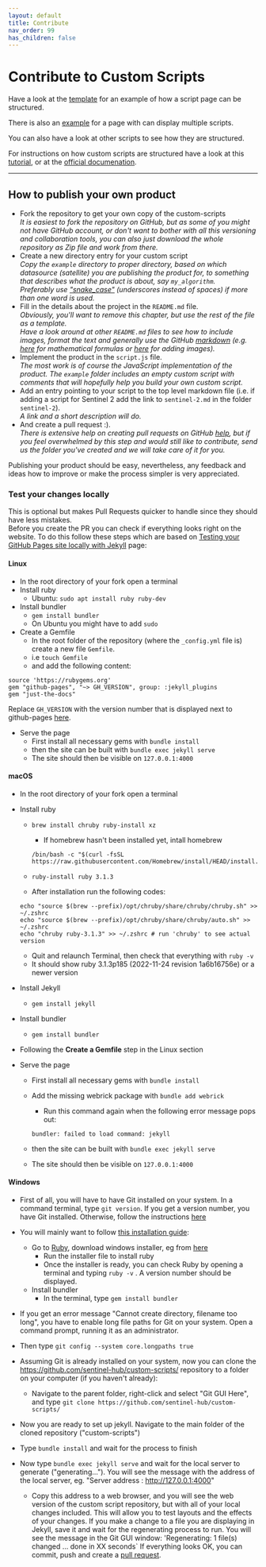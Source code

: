 ```yaml
---
layout: default
title: Contribute
nav_order: 99
has_children: false
---
```


# Contribute to Custom Scripts

Have a look at the [template](/contribute/example) for an example of how a script page can be structured.

There is also an [example](/contribute/example-multiple-scripts) for a page with can display multiple scripts.

You can also have a look at other scripts to see how they are structured.

For instructions on how custom scripts are structured have a look at this [tutorial](https://www.sentinel-hub.com/explore/education/custom-scripts-tutorial/), or at the [official documenation](https://docs.sentinel-hub.com/api/latest/evalscript/).

---

## How to publish your own product

- Fork the repository to get your own copy of the custom-scripts  
  _It is easiest to fork the repository on GitHub, but as some of you might not have GitHub account, or don't want to bother with all this versioning and collaboration tools, you can also just download the whole repository as Zip file and work from there._
- Create a new directory entry for your custom script  
  _Copy the `example` directory to proper directory, based on which datasource (satellite) you are publishing the product for, to something that describes what the product is about, say `my_algorithm`._  
  _Preferably use ["snake_case"](https://simple.wikipedia.org/wiki/Snake_case) (underscores instead of spaces) if more than one word is used._
- Fill in the details about the project in the `README.md` file.  
  _Obviously, you'll want to remove this chapter, but use the rest of the file as a template._  
  _Have a look around at other `README.md` files to see how to include images, format the text and generally use the GitHub [markdown](https://help.github.com/categories/writing-on-github/) (e.g. [here](../sentinel-2/cby_cloud_detection/README.md) for mathematical formulas or [here](../sentinel-2/ndvi_uncertainty/README.md) for adding images)._
- Implement the product in the `script.js` file.  
  _The most work is of course the JavaScript implementation of the product. The `example` folder includes an empty custom script with comments that will hopefully help you build your own custom script._
- Add an entry pointing to your script to the top level markdown file (i.e. if adding a script for Sentinel 2 add the link to `sentinel-2.md` in the folder `sentinel-2`).  
  _A link and a short description will do._
- And create a pull request :).  
  _There is extensive help on creating pull requests on GitHub [help](https://help.github.com/categories/collaborating-with-issues-and-pull-requests/), but if you feel overwhelmed by this step and would still like to contribute, send us the folder you've created and we will take care of it for you._

Publishing your product should be easy, nevertheless, any feedback and ideas how to improve or make the process simpler is very appreciated.

### Test your changes locally

This is optional but makes Pull Requests quicker to handle since they should have less mistakes.  
Before you create the PR you can check if everything looks right on the website. To do this follow these steps which are based on [Testing your GitHub Pages site locally with Jekyll](https://docs.github.com/en/pages/setting-up-a-github-pages-site-with-jekyll/testing-your-github-pages-site-locally-with-jekyll) page:

#### Linux

- In the root directory of your fork open a terminal
- Install ruby
  - Ubuntu: `sudo apt install ruby ruby-dev`
- Install bundler
  - `gem install bundler`
  - On Ubuntu you might have to add `sudo`
- Create a Gemfile
  - In the root folder of the repository (where the `_config.yml` file is) create a new file `Gemfile`.
  - i.e `touch Gemfile`
  - and add the following content:

```
source 'https://rubygems.org'
gem "github-pages", "~> GH_VERSION", group: :jekyll_plugins
gem "just-the-docs"
```

Replace `GH_VERSION` with the version number that is displayed next to github-pages [here](https://pages.github.com/versions/).

- Serve the page
  - First install all necessary gems with `bundle install`
  - then the site can be built with `bundle exec jekyll serve`
  - The site should then be visible on `127.0.0.1:4000`

#### macOS

- In the root directory of your fork open a terminal
- Install ruby

  - `brew install chruby ruby-install xz`

    - If homebrew hasn't been installed yet, intall homebrew

    ```
    /bin/bash -c "$(curl -fsSL https://raw.githubusercontent.com/Homebrew/install/HEAD/install.sh)"
    ```

  - `ruby-install ruby 3.1.3`
  - After installation run the following codes:

  ```
  echo "source $(brew --prefix)/opt/chruby/share/chruby/chruby.sh" >> ~/.zshrc
  echo "source $(brew --prefix)/opt/chruby/share/chruby/auto.sh" >> ~/.zshrc
  echo "chruby ruby-3.1.3" >> ~/.zshrc # run 'chruby' to see actual version
  ```

  - Quit and relaunch Terminal, then check that everything with `ruby -v`
  - It should show ruby 3.1.3p185 (2022-11-24 revision 1a6b16756e) or a newer version

- Install Jekyll
  - `gem install jekyll`
- Install bundler
  - `gem install bundler`
- Following the **Create a Gemfile** step in the Linux section
- Serve the page

  - First install all necessary gems with `bundle install`
  - Add the missing webrick package with `bundle add webrick`

    - Run this command again when the following error message pops out:

    ```
    bundler: failed to load command: jekyll
    ```

  - then the site can be built with `bundle exec jekyll serve`
  - The site should then be visible on `127.0.0.1:4000`

#### Windows

  - First of all, you will have to have Git installed on your system. In a command terminal, type `git version`. If you get a version number, you have Git installed. Otherwise, follow the instructions [here](https://gitforwindows.org/)
- You will mainly want to follow [this installation guide](https://docs.github.com/en/pages/setting-up-a-github-pages-site-with-jekyll/testing-your-github-pages-site-locally-with-jekyll?platform=windows):
  - Go to [Ruby](https://www.ruby-lang.org/en/), download windows installer, eg from [here](https://www.ruby-lang.org/en/documentation/installation/#rubyinstaller)
    - Run the installer file to install ruby
    - Once the installer is ready, you can check Ruby by opening a terminal and typing `ruby -v` . A version number should be displayed.
  - Install bundler
    - In the terminal, type `gem install bundler`

- If you get an error message "Cannot create directory, filename too long", you have to enable long file paths for Git on your system. Open a command prompt, running it as an administrator.
 - Then type `git config --system core.longpaths true`

- Assuming Git is already installed on your system, now you can clone the https://github.com/sentinel-hub/custom-scripts/ repository to a folder on your computer (if you haven't already): 
   - Navigate to the parent folder, right-click and select "Git GUI Here", and type `git clone https://github.com/sentinel-hub/custom-scripts/`
 - Now you are ready to set up jekyll. Navigate to the main folder of the cloned repository ("custom-scripts")
 - Type `bundle install` and wait for the process to finish
 - Now type `bundle exec jekyll serve` and wait for the local server to generate ("generating..."). You will see the message with the address of the local server, eg.  "Server address : http://127.0.0.1:4000"
   - Copy this address to a web browser, and you will see the web version of the custom script repository, but with all of your local changes included. This will allow you to test layouts and the effects of your changes. If you make a change to a file you are displaying in Jekyll, save it and wait for the regenerating process to run. You will see the message in the Git GUI window: 
 'Regenerating: 1 file(s) changed 
 ... done in XX seconds`
  If everything looks OK, you can commit, push and create a [pull request](https://github.com/sentinel-hub/custom-scripts/pulls). 